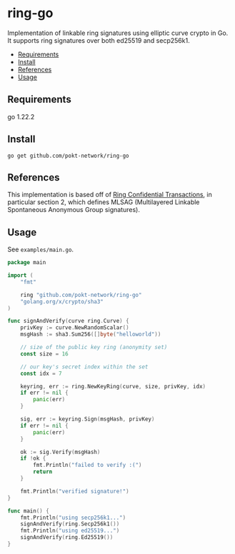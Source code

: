 # ring-go <!-- omit in toc -->

Implementation of linkable ring signatures using elliptic curve crypto in Go.
It supports ring signatures over both ed25519 and secp256k1.

- [Requirements](#requirements)
- [Install](#install)
- [References](#references)
- [Usage](#usage)

## Requirements

go 1.22.2

## Install

`go get github.com/pokt-network/ring-go`

## References

This implementation is based off of [Ring Confidential Transactions](https://eprint.iacr.org/2015/1098.pdf), in particular section 2, which defines MLSAG (Multilayered Linkable Spontaneous Anonymous Group signatures).

## Usage

See `examples/main.go`.

```go
package main

import (
    "fmt"

    ring "github.com/pokt-network/ring-go"
    "golang.org/x/crypto/sha3"
)

func signAndVerify(curve ring.Curve) {
    privKey := curve.NewRandomScalar()
    msgHash := sha3.Sum256([]byte("helloworld"))

    // size of the public key ring (anonymity set)
    const size = 16

    // our key's secret index within the set
    const idx = 7

    keyring, err := ring.NewKeyRing(curve, size, privKey, idx)
    if err != nil {
        panic(err)
    }

    sig, err := keyring.Sign(msgHash, privKey)
    if err != nil {
        panic(err)
    }

    ok := sig.Verify(msgHash)
    if !ok {
        fmt.Println("failed to verify :(")
        return
    }

    fmt.Println("verified signature!")
}

func main() {
    fmt.Println("using secp256k1...")
    signAndVerify(ring.Secp256k1())
    fmt.Println("using ed25519...")
    signAndVerify(ring.Ed25519())
}
```

